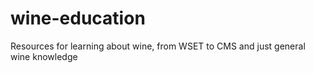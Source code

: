# wine-education
Resources for learning about wine, from WSET to CMS and just general wine knowledge
